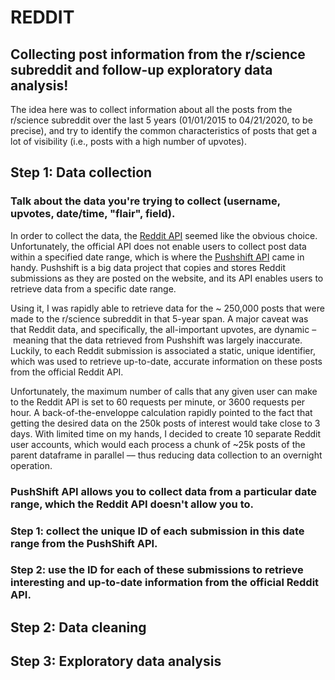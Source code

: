 # REDDIT
## Collecting post information from the r/science subreddit and follow-up exploratory data analysis! 

The idea here was to collect information about all the posts from the r/science subreddit over the last 5 years (01/01/2015 to 04/21/2020, to be precise), and try to identify the common characteristics of posts that get a lot of visibility (i.e., posts with a high number of upvotes).

## Step 1: Data collection

### Talk about the data you're trying to collect (username, upvotes, date/time, "flair", field).

In order to collect the data, the [Reddit API](https://www.reddit.com/dev/api/) seemed like the obvious choice. Unfortunately, the official API does not enable users to collect post data within a specified date range, which is where the [Pushshift API](https://pushshift.io/api-parameters/) came in handy. Pushshift is a big data project that copies and stores Reddit submissions as they are posted on the website, and its API enables users to retrieve data from a specific date range. 

Using it, I was rapidly able to retrieve data for the ~ 250,000 posts that were made to the r/science subreddit in that 5-year span. A major caveat was that Reddit data, and specifically, the all-important upvotes, are dynamic – meaning that the data retrieved from Pushshift was largely inaccurate. Luckily, to each Reddit submission is associated a static, unique identifier, which was used to retrieve up-to-date, accurate information on these posts from the official Reddit API.

Unfortunately, the maximum number of calls that any given user can make to the Reddit API is set to 60 requests per minute, or 3600 requests per hour. A back-of-the-enveloppe calculation rapidly pointed to the fact that getting the desired data on the 250k posts of interest would take close to 3 days. With limited time on my hands, I decided to create 10 separate Reddit user accounts, which would each process a chunk of ~25k posts of the parent dataframe in parallel –– thus reducing data collection to an overnight operation.


### PushShift API allows you to collect data from a particular date range, which the Reddit API doesn't allow you to. 
### Step 1: collect the unique ID of each submission in this date range from the PushShift API. 
### Step 2: use the ID for each of these submissions to retrieve interesting and up-to-date information from the official Reddit API.

## Step 2: Data cleaning
## Step 3: Exploratory data analysis
